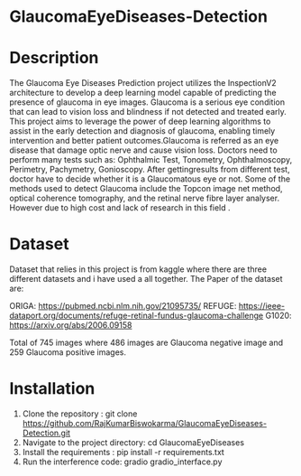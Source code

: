 # GlaucomaEyeDiseases-Detection

# Description

The Glaucoma Eye Diseases Prediction project utilizes the InspectionV2 architecture to develop a deep learning model capable of predicting the presence of glaucoma in eye images. Glaucoma is a serious eye condition that can lead to vision loss and blindness if not detected and treated early. This project aims to leverage the power of deep learning algorithms to assist in the early detection and diagnosis of glaucoma, enabling timely intervention and better patient outcomes.Glaucoma is referred as an eye disease that damage optic nerve and cause vision loss. Doctors need to perform many tests such as: Ophthalmic Test, Tonometry, Ophthalmoscopy, Perimetry, Pachymetry, Gonioscopy. After gettingresults from different test, doctor have to decide whether it is a Glaucomatous eye or not. Some of the methods used to detect Glaucoma include the Topcon image net method, optical coherence tomography, and the retinal nerve fibre layer analyser. However due to high cost and lack of research in this field . 




# Dataset

Dataset that relies in this project is from kaggle where there are three different datasets and i have used a all together. The Paper of the dataset are:

ORIGA: https://pubmed.ncbi.nlm.nih.gov/21095735/
REFUGE: https://ieee-dataport.org/documents/refuge-retinal-fundus-glaucoma-challenge
G1020: https://arxiv.org/abs/2006.09158

Total of 745 images where 486 images are Glaucoma negative image and 259 Glaucoma positive images.

# Installation

1. Clone the repository : git clone https://github.com/RajKumarBiswokarma/GlaucomaEyeDiseases-Detection.git
2. Navigate to the project directory: cd GlaucomaEyeDiseases
3. Install the requirements : pip install -r requirements.txt
4. Run the  interference code: gradio gradio_interface.py

   


